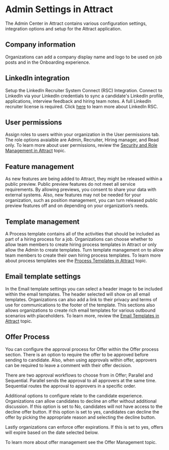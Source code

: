 Admin Settings in Attract
=======================

The Admin Center in Attract contains various configuration settings, integration
options and setup for the Attract application.

**Company information**
-----------------------

Organizations can add a company display name and logo to be used on job posts
and in the Onboarding experience.

**LinkedIn integration**
------------------------

Setup the LinkedIn Recruiter System Connect (RSC) Integration. Connect to
LinkedIn via your LinkedIn credentials to sync a candidate's LinkedIn profile,
applications, interview feedback and hiring team notes. A full LinkedIn
recruiter license is required. Click [here](https://www.linkedin.com/help/recruiter/answer/90483) to learn more about
LinkedIn RSC.

**User permissions**
--------------------

Assign roles to users within your organization in the User permissions tab. The role options avaialble are Admin, Recruiter, Hiring manager, and Read only. To learn more about user permissions, review the [Security and Role Management in Attract](./security-attract.md) topic.

**Feature management**
----------------------

As new features are being added to Attract, they might be released within a
public preview. Public preview features do not meet all service requirements. By
allowing previews, you consent to share your data with external systems. Also,
new features may not be needed for your organization, such as position
management, you can turn released public preview features off and on depending on your
organization’s needs.

**Template management**
-----------------------

A Process template contains all of the activities that should be included as
part of a hiring process for a job. Organizations can choose whether to allow
team members to create hiring process templates in Attract or only allow the
Admin to create templates. Turn template management on to allow team members to
create their own hiring process templates. To learn more about process templates
see the [Process Templates in Attract](./process-templates-attract.md) topic.


**Email template settings**
---------------------------

In the Email template settings you can select a header image to be included within the email templates. The header selected will show on all email templates. Organizations can also add a link to their privacy and terms of use for communications to the footer of the template. This sections also allows organizations to create rich email templates for various outbound scenarios with placeholders.
To learn more, review the [Email Templates in Attract](./email-templates.md) topic.

**Offer Process**
---------------------------

You can configure the approval process for Offer within the Offer process
section. There is an option to require the offer to be approved before sending
to candidate. Also, when using approvals within offer, approvers can be required
to leave a comment with their offer decision.

There are two approval workflows to choose from in Offer; Parallel and
Sequential. Parallel sends the approval to all approvers at the same time.
Sequential routes the approval to approvers in a specific order.

Additional options to configure relate to the candidate experience.
Organizations can allow candidates to decline an offer without additional
discussion. If this option is set to No, candidates will not have access to the
decline offer button. If this option is set to yes, candidates can decline the
offer by picking the appropriate reason and selecting the decline button.

Lastly organizations can enforce offer expirations. If this is set to yes,
offers will expire based on the date selected below.

To learn more about offer management see the Offer Management topic.
